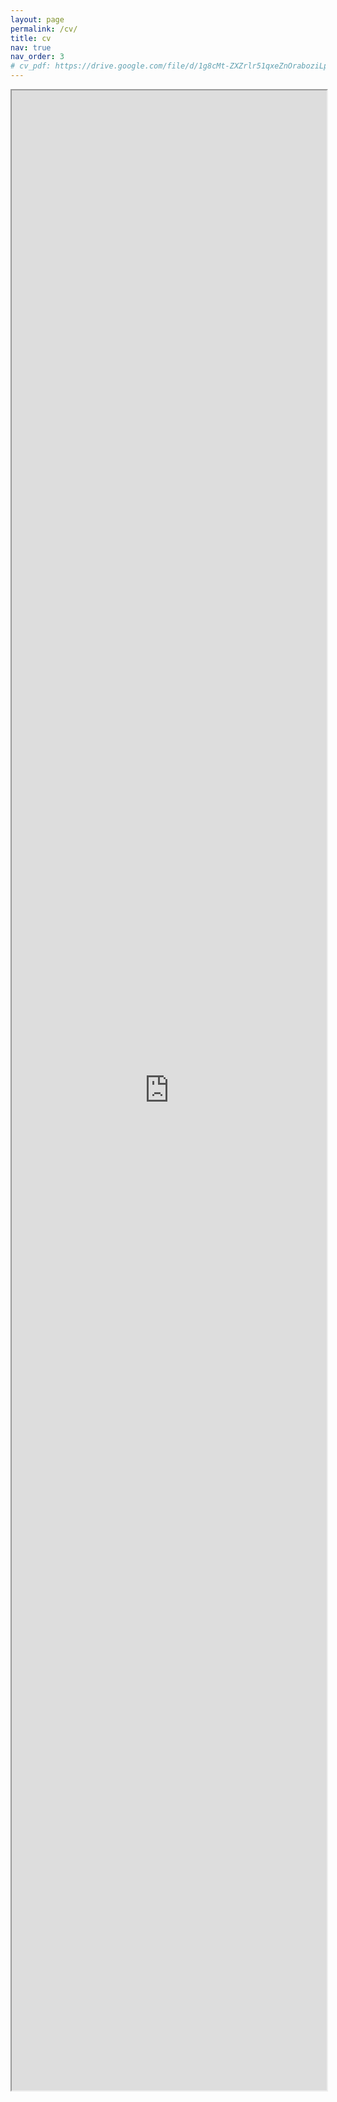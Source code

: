 ```yaml
---
layout: page
permalink: /cv/
title: cv
nav: true
nav_order: 3
# cv_pdf: https://drive.google.com/file/d/1g8cMt-ZXZrlr51qxeZnOraboziLpAcJF/view?usp=share_link # you can also use external links here
---
```


<iframe src="https://drive.google.com/file/d/1g8cMt-ZXZrlr51qxeZnOraboziLpAcJF/preview" style="width: 100%; height: 80vh;"></iframe>